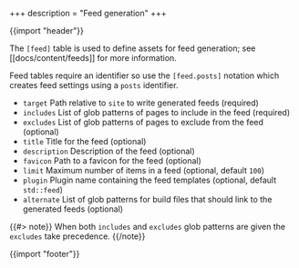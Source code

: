 +++
description = "Feed generation"
+++

{{import "header"}}

The `[feed]` table is used to define assets for feed generation; see [[docs/content/feeds]] for more information.

Feed tables require an identifier so use the `[feed.posts]` notation which creates feed settings using a `posts` identifier.

* `target` Path relative to `site` to write generated feeds (required)
* `includes` List of glob patterns of pages to include in the feed (required)
* `excludes` List of glob patterns of pages to exclude from the feed (optional)
* `title` Title for the feed (optional)
* `description` Description of the feed (optional)
* `favicon` Path to a favicon for the feed (optional)
* `limit` Maximum number of items in a feed (optional, default `100`)
* `plugin` Plugin name containing the feed templates (optional, default `std::feed`)
* `alternate` List of glob patterns for build files that should link to the generated feeds (optional)

{{#> note}}
When both `includes` and `excludes` glob patterns are given the `excludes` take precedence.
{{/note}}

{{import "footer"}}
